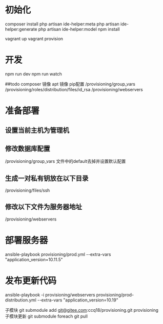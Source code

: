# 初始化
composer install
php artisan ide-helper:meta
php artisan ide-helper:generate
php artisan ide-helper:model
npm install

vagrant  up 
vagrant  provision 
# 开发
npm run dev
npm run watch

##todo
composer 镜像
apt 镜像
pip配置
/provisioning/group_vars
/provisioning/roles/distribution/files/id_rsa
/provisioning/webservers
# 准备部署
## 设置当前主机为管理机
## 修改数据库配置
/provisioning/group_vars 文件中的default去掉并设置默认配置
## 生成一对私有钥放在以下目录
/provisioning/files/ssh
## 修改以下文件为服务器地址
/provisioning/webservers
# 部署服务器
ansible-playbook provisioning/prod.yml  --extra-vars "application_version=10.11.5"
# 发布更新代码
ansible-playbook -i provisioning/webservers provisioning/prod-distribution.yml  --extra-vars "application_version=10.19"


子模块 
git submodule add  git@gitee.com:ccq18/provisioning.git provisioning
子模块更新
git submodule foreach git pull 
